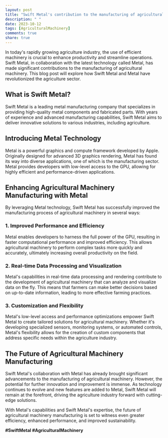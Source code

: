 ```yaml
---
layout: post
title: "Swift Metal's contribution to the manufacturing of agricultural machinery"
description: " "
date: 2023-10-12
tags: [AgriculturalMachinery]
comments: true
share: true
---
```


In today's rapidly growing agriculture industry, the use of efficient machinery is crucial to enhance productivity and streamline operations. Swift Metal, in collaboration with the latest technology called Metal, has made significant contributions to the manufacturing of agricultural machinery. This blog post will explore how Swift Metal and Metal have revolutionized the agriculture sector.

## What is Swift Metal?

Swift Metal is a leading metal manufacturing company that specializes in providing high-quality metal components and fabricated parts. With years of experience and advanced manufacturing capabilities, Swift Metal aims to deliver innovative solutions to various industries, including agriculture.

## Introducing Metal Technology

Metal is a powerful graphics and compute framework developed by Apple. Originally designed for advanced 3D graphics rendering, Metal has found its way into diverse applications, one of which is the manufacturing sector. Metal provides developers with low-level access to the GPU, allowing for highly efficient and performance-driven applications.

## Enhancing Agricultural Machinery Manufacturing with Metal

By leveraging Metal technology, Swift Metal has successfully improved the manufacturing process of agricultural machinery in several ways:

### 1. Improved Performance and Efficiency

Metal enables developers to harness the full power of the GPU, resulting in faster computational performance and improved efficiency. This allows agricultural machinery to perform complex tasks more quickly and accurately, ultimately increasing overall productivity on the field.

### 2. Real-time Data Processing and Visualization

Metal's capabilities in real-time data processing and rendering contribute to the development of agricultural machinery that can analyze and visualize data on the fly. This means that farmers can make better decisions based on up-to-date information, leading to more effective farming practices.

### 3. Customization and Flexibility

Metal's low-level access and performance optimizations empower Swift Metal to create tailored solutions for agricultural machinery. Whether it's developing specialized sensors, monitoring systems, or automated controls, Metal's flexibility allows for the creation of custom components that address specific needs within the agriculture industry.

## The Future of Agricultural Machinery Manufacturing

Swift Metal's collaboration with Metal has already brought significant advancements to the manufacturing of agricultural machinery. However, the potential for further innovation and improvement is immense. As technology continues to evolve and new features are added to Metal, Swift Metal will remain at the forefront, driving the agriculture industry forward with cutting-edge solutions.

With Metal's capabilities and Swift Metal's expertise, the future of agricultural machinery manufacturing is set to witness even greater efficiency, enhanced performance, and improved sustainability.

**#SwiftMetal #AgriculturalMachinery**